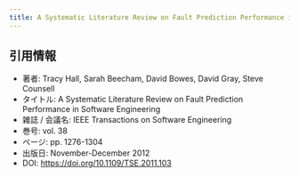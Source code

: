 ```yaml
---
title: A Systematic Literature Review on Fault Prediction Performance in Software Engineering
---
```

## 引用情報
- 著者: Tracy Hall, Sarah Beecham, David Bowes, David Gray, Steve Counsell
- タイトル: A Systematic Literature Review on Fault Prediction Performance in Software Engineering
- 雑誌 / 会議名: IEEE Transactions on Software Engineering
- 巻号: vol. 38
- ページ: pp. 1276-1304
- 出版日: November-December 2012
- DOI: https://doi.org/10.1109/TSE.2011.103
